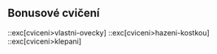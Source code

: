 ## Bonusové cvičení

::exc[cviceni>vlastni-ovecky]
::exc[cviceni>hazeni-kostkou]
::exc[cviceni>klepani]
